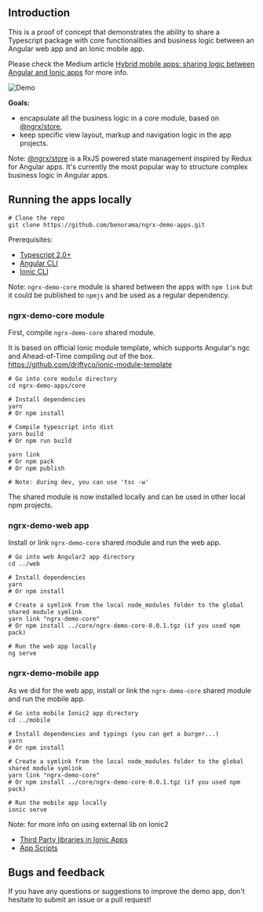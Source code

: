 
## Introduction

This is a proof of concept that demonstrates the ability to share a Typescript package with core functionalities and business logic between an Angular web app and an Ionic mobile app.

Please check the Medium article [Hybrid mobile apps: sharing logic between Angular and Ionic apps](https://medium.com/@benorama/hybrid-mobile-apps-sharing-logic-between-angular2-and-ionic2-apps-7c32145b90d5#.m1x3vpyc0) for more info.

![Demo](https://cloud.githubusercontent.com/assets/394356/24591063/344c55ee-17f9-11e7-82ca-96821ac723b7.png)

**Goals:**

* encapsulate all the business logic in a core module, based on [@ngrx/store](https://github.com/ngrx/store),
* keep specific view layout, markup and navigation logic in the app projects.

Note: [@ngrx/store](https://github.com/ngrx/store) is a RxJS powered state management inspired by Redux for Angular apps. 
It's currently the most popular way to structure complex business logic in Angular apps.


## Running the apps locally

```
# Clone the repo
git clone https://github.com/benorama/ngrx-demo-apps.git
```

Prerequisites:
* [Typescript 2.0+](https://www.typescriptlang.org/index.html#download-links)
* [Angular CLI](https://cli.angular.io)
* [Ionic CLI](http://ionicframework.com/docs/cli/)

Note: `ngrx-demo-core` module is shared between the apps with `npm link` but it could be published to `npmjs` and be used as a regular dependency.

### ngrx-demo-core module

First, compile `ngrx-demo-core` shared module. 

It is based on official Ionic module template, which supports Angular's ngc and Ahead-of-Time compiling out of the box.
https://github.com/driftyco/ionic-module-template

```
# Go into core module directory
cd ngrx-demo-apps/core

# Install dependencies
yarn
# Or npm install

# Compile typescript into dist
yarn build
# Or npm run build

yarn link
# Or npm pack
# Or npm publish

# Note: during dev, you can use 'tsc -w'
```

The shared module is now installed locally and can be used in other local npm projects.

### ngrx-demo-web app

Install or link `ngrx-demo-core` shared module and run the web app.

```
# Go into web Angular2 app directory
cd ../web

# Install dependencies
yarn
# Or npm install

# Create a symlink from the local node_modules folder to the global shared module symlink
yarn link "ngrx-demo-core"
# Or npm install ../core/ngrx-demo-core-0.0.1.tgz (if you used npm pack)

# Run the web app locally
ng serve
```

### ngrx-demo-mobile app

As we did for the web app, install or link the `ngrx-demo-core` shared module and run the mobile app.

```
# Go into mobile Ionic2 app directory
cd ../mobile

# Install dependencies and typings (you can get a burger...)
yarn
# Or npm install

# Create a symlink from the local node_modules folder to the global shared module symlink
yarn link "ngrx-demo-core"
# Or npm install ../core/ngrx-demo-core-0.0.1.tgz (if you used npm pack)

# Run the mobile app locally
ionic serve
```

Note: for more info on using external lib on Ionic2
* [Third Party libraries in Ionic Apps](http://ionicframework.com/docs/v2/resources/third-party-libs/)
* [App Scripts](http://ionicframework.com/docs/v2/resources/app-scripts/)

## Bugs and feedback

If you have any questions or suggestions to improve the demo app, don't hesitate to submit an issue or a pull request!